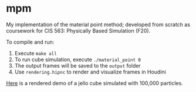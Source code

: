 # mpm

My implementation of the material point method; developed from scratch as coursework for CIS 563: Physically Based Simulation (F20).

To compile and run:

1. Execute `make all`
2. To run cube simulation, execute `./material_point 0`
3. The output frames will be saved to the `output` folder
4. Use `rendering.hipnc` to render and visualize frames in Houdini

[Here](https://drive.google.com/file/d/1d4vvgMemeKOzZZ3XftQVzDIjb8YejMwG/view?usp=sharing) is a rendered demo of a jello cube simulated with 100,000 particles.